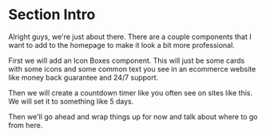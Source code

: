 # Section Intro

Alright guys, we're just about there. There are a couple components that I want to add to the homepage to make it look a bit more professional.

First we will add an Icon Boxes component. This will just be some cards with some icons and some common text you see in an ecommerce website like money back guarantee and 24/7 support.

Then we will create a countdown timer like you often see on sites like this. We will set it to something like 5 days.

Then we'll go ahead and wrap things up for now and talk about where to go from here.